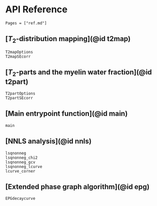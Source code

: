 # API Reference

```@index
Pages = ["ref.md"]
```

## [$T_2$-distribution mapping](@id t2map)

```@docs
T2mapOptions
T2mapSEcorr
```

## [$T_2$-parts and the myelin water fraction](@id t2part)

```@docs
T2partOptions
T2partSEcorr
```

## [Main entrypoint function](@id main)

```@docs
main
```

## [NNLS analysis](@id nnls)

```@docs
lsqnonneg
lsqnonneg_chi2
lsqnonneg_gcv
lsqnonneg_lcurve
lcurve_corner
```

## [Extended phase graph algorithm](@id epg)

```@docs
EPGdecaycurve
```
